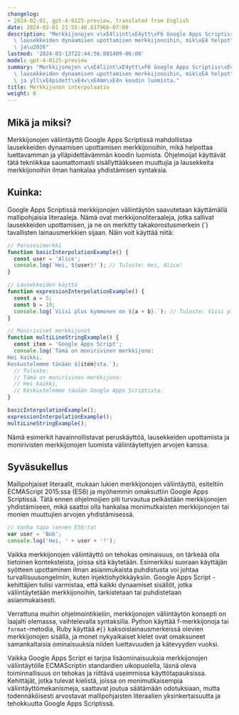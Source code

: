 ```yaml
---
changelog:
- 2024-02-01, gpt-4-0125-preview, translated from English
date: 2024-02-01 21:55:40.837966-07:00
description: "Merkkijonojen v\xE4liint\xE4ytt\xF6 Google Apps Scriptiss\xE4 mahdollistaa\
  \ lausekkeiden dynaamisen upottamisen merkkijonoihin, mik\xE4 helpottaa luettavamman\
  \ ja\u2026"
lastmod: '2024-03-13T22:44:56.081409-06:00'
model: gpt-4-0125-preview
summary: "Merkkijonojen v\xE4liint\xE4ytt\xF6 Google Apps Scriptiss\xE4 mahdollistaa\
  \ lausekkeiden dynaamisen upottamisen merkkijonoihin, mik\xE4 helpottaa luettavamman\
  \ ja yll\xE4pidett\xE4v\xE4mm\xE4n koodin luomista."
title: Merkkijonon interpolaatio
weight: 8
---
```


## Mikä ja miksi?

Merkkijonojen väliintäyttö Google Apps Scriptissä mahdollistaa lausekkeiden dynaamisen upottamisen merkkijonoihin, mikä helpottaa luettavamman ja ylläpidettävämmän koodin luomista. Ohjelmoijat käyttävät tätä tekniikkaa saumattomasti sisällyttääkseen muuttujia ja lausekkeita merkkijonoihin ilman hankalaa yhdistämisen syntaksia.

## Kuinka:

Google Apps Scriptissä merkkijonojen väliintäytön saavutetaan käyttämällä mallipohjaisia literaaleja. Nämä ovat merkkijonoliteraaleja, jotka sallivat lausekkeiden upottamisen, ja ne on merkitty takakorostusmerkein (\`) tavallisten lainausmerkkien sijaan. Näin voit käyttää niitä:

```javascript
// Perusesimerkki
function basicInterpolationExample() {
  const user = 'Alice';
  console.log(`Hei, ${user}!`); // Tuloste: Hei, Alice!
}

// Lausekkeiden käyttö
function expressionInterpolationExample() {
  const a = 5;
  const b = 10;
  console.log(`Viisi plus kymmenen on ${a + b}.`); // Tuloste: Viisi plus kymmenen on 15.
}

// Moniriviset merkkijonot
function multiLineStringExample() {
  const item = 'Google Apps Script';
  console.log(`Tämä on monirivinen merkkijono:
Hei kaikki,
Keskustelemme tänään ${item}sta.`);
  // Tuloste:
  // Tämä on monirivinen merkkijono:
  // Hei kaikki,
  // Keskustelemme tänään Google Apps Scriptista.
}

basicInterpolationExample();
expressionInterpolationExample();
multiLineStringExample();
```

Nämä esimerkit havainnollistavat peruskäyttöä, lausekkeiden upottamista ja monirivisten merkkijonojen luomista väliintäytettyjen arvojen kanssa.

## Syväsukellus

Mallipohjaiset literaalit, mukaan lukien merkkijonojen väliintäyttö, esiteltiin ECMAScript 2015:ssa (ES6) ja myöhemmin omaksuttiin Google Apps Scriptissä. Tätä ennen ohjelmoijien piti turvautua pelkästään merkkijonojen yhdistämiseen, mikä saattoi olla hankalaa monimutkaisten merkkijonojen tai monien muuttujien arvojen yhdistämisessä.

```javascript
// Vanha tapa (ennen ES6:ta)
var user = 'Bob';
console.log('Hei, ' + user + '!');
```

Vaikka merkkijonojen väliintäyttö on tehokas ominaisuus, on tärkeää olla tietoinen konteksteista, joissa sitä käytetään. Esimerkiksi suoraan käyttäjän syötteen upottaminen ilman asianmukaista puhdistusta voi johtaa turvallisuusongelmiin, kuten injektiohyökkäyksiin. Google Apps Script -kehittäjien tulisi varmistaa, että kaikki dynaamiset sisällöt, jotka väliintäytetään merkkijonoihin, tarkistetaan tai puhdistetaan asianmukaisesti.

Verrattuna muihin ohjelmointikieliin, merkkijonojen väliintäytön konsepti on laajalti olemassa, vaihtelevalla syntaksilla. Python käyttää f-merkkijonoja tai `format`-metodia, Ruby käyttää `#{}` kaksoislainausmerkeissä olevien merkkijonojen sisällä, ja monet nykyaikaiset kielet ovat omaksuneet samankaltaisia ominaisuuksia niiden luettavuuden ja kätevyyden vuoksi.

Vaikka Google Apps Script ei tarjoa lisäominaisuuksia merkkijonojen väliintäytölle ECMAScriptin standardien ulkopuolella, läsnä oleva toiminnallisuus on tehokas ja riittävä useimmissa käyttötapauksissa. Kehittäjät, jotka tulevat kielistä, joissa on monimutkaisempia väliintäyttömekanismeja, saattavat joutua säätämään odotuksiaan, mutta todennäköisesti arvostavat mallipohjaisten literaalien yksinkertaisuutta ja tehokkuutta Google Apps Scriptissä.
